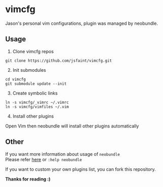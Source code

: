 vimcfg
======

Jason's personal vim configurations, plugin was managed by neobundle.

Usage
-----
1. Clone vimcfg repos

  ```
  git clone https://github.com/jsfaint/vimcfg.git
  ```

2. Init submodules

  ```
  cd vimcfg
  git submodule update --init
  ```

3. Create symbolic links

  ```
  ln -s vimcfg/_vimrc ~/.vimrc
  ln -s vimcfg/vimfiles ~/.vim
  ```

4. Install other plugins

  Open Vim then neobundle will install other plugins automatically

Other
-----
If you want more information about usage of `neobundle`  
Please refer [here](https://github.com/Shougo/neobundle.vim/blob/master/README.md) or `:help neobundle`

If you want to custom your own plugins list, you can fork this repository.


**Thanks for reading :)**
